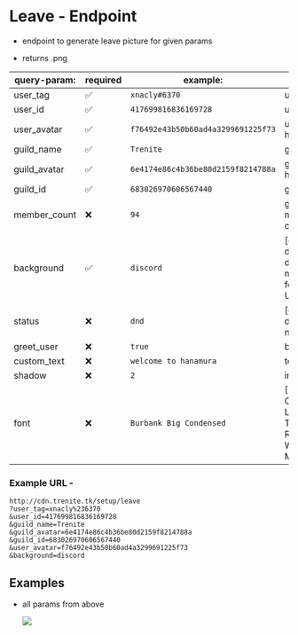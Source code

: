 # Leave - Endpoint

-   endpoint to generate leave picture for given params

-   returns .png

| query-param: | required           | example:                           | values:                                                                |
| ------------ | ------------------ | ---------------------------------- | ---------------------------------------------------------------------- |
| user_tag     | :white_check_mark: | `xnacly#6370`                      | user tag                                                               |
| user_id      | :white_check_mark: | `417699816836169728`               | user id                                                                |
| user_avatar  | :white_check_mark: | `f76492e43b50b60ad4a3299691225f73` | user avatar hash                                                       |
| guild_name   | :white_check_mark: | `Trenite`                          | guild name                                                             |
| guild_avatar | :white_check_mark: | `6e4174e86c4b36be80d2159f8214788a` | guild avatar hash                                                      |
| guild_id     | :white_check_mark: | `683026970606567440`               | guild id                                                               |
| member_count | :x:                | `94`                               | guild member count                                                     |
| background   | :white_check_mark: | `discord`                          | [discord, default, default_small, minecraft, fortnite] / URL           |
| status       | :x:                | `dnd`                              | [online, idle, dnd, offline, none]                                     |
| greet_user   | :x:                | `true`                             | boolean                                                                |
| custom_text  | :x:                | `welcome to hanamura`              | text                                                                   |
| shadow       | :x:                | `2`                                | integer                                                                |
| font         | :x:                | `Burbank Big Condensed`            | [Burbank Big Condensed, Lypix, Arial, Times New Roman, Whitney Medium] |

### Example URL -

```
http://cdn.trenite.tk/setup/leave
?user_tag=xnacly%236370
&user_id=417699816836169728
&guild_name=Trenite
&guild_avatar=6e4174e86c4b36be80d2159f8214788a
&guild_id=683026970606567440
&user_avatar=f76492e43b50b60ad4a3299691225f73
&background=discord
```

## Examples

-   all params from above

    <kbd>

    <img src="https://github.com/Trenite/image-manipulation-api/blob/master/docs/setup/leave/leave.png"/>

    <kbd/>
